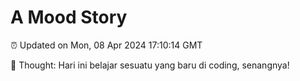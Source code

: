 # A Mood Story

⏰ Updated on Mon, 08 Apr 2024 17:10:14 GMT

💭 Thought: Hari ini belajar sesuatu yang baru di coding, senangnya!

